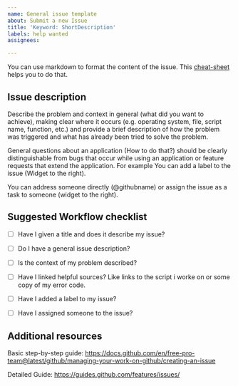 ```yaml
---
name: General issue template
about: Submit a new Issue
title: 'Keyword: ShortDescription'
labels: help wanted
assignees: 

---
```


You can use markdown to format the content of the issue. This [cheat-sheet](https://guides.github.com/pdfs/markdown-cheatsheet-online.pdf) helps you to do that.

## Issue description

Describe the problem and context in general (what did you want to achieve), making clear where it occurs (e.g. operating system, file, script name, function, etc.) and provide a brief description of how the problem was triggered and what has already been tried to solve the problem.

General questions about an application (How to do that?) should be clearly distinguishable from bugs that occur while using an application or feature requests that extend the application. For example You can add a label to the issue (Widget to the right).

You can address someone directly (@githubname) or assign the issue as a task to someone (widget to the right).

## Suggested Workflow checklist 

- [ ] Have I given a title and does it describe my issue?
- [ ] Do I have a general issue description?
- [ ] Is the context of my problem described?
- [ ] Have I linked helpful sources? Like links to the script i worke on or some copy of my error code.
- [ ] Have I added a label to my issue?
- [ ] Have I assigned someone to the issue?


## Additional resources

Basic step-by-step guide:
https://docs.github.com/en/free-pro-team@latest/github/managing-your-work-on-github/creating-an-issue

Detailed Guide:
https://guides.github.com/features/issues/